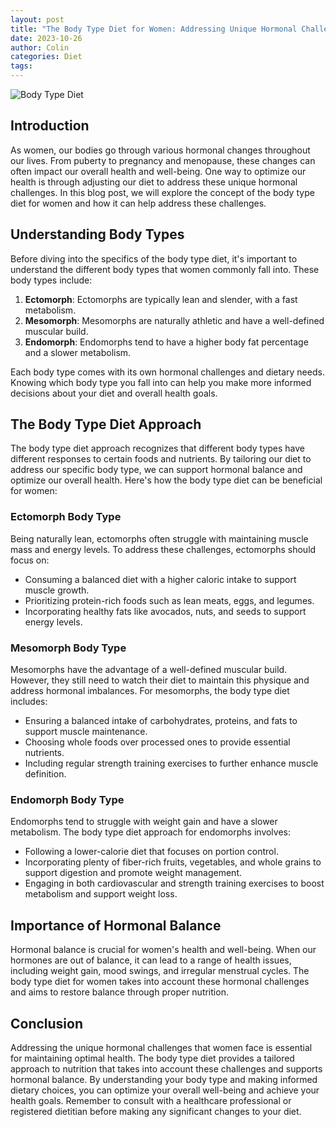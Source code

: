 ```yaml
---
layout: post
title: "The Body Type Diet for Women: Addressing Unique Hormonal Challenges"
date: 2023-10-26
author: Colin
categories: Diet
tags: 
---
```


![Body Type Diet](https://source.unsplash.com/1600x900/?food)

## Introduction

As women, our bodies go through various hormonal changes throughout our lives. From puberty to pregnancy and menopause, these changes can often impact our overall health and well-being. One way to optimize our health is through adjusting our diet to address these unique hormonal challenges. In this blog post, we will explore the concept of the body type diet for women and how it can help address these challenges.

## Understanding Body Types

Before diving into the specifics of the body type diet, it's important to understand the different body types that women commonly fall into. These body types include:

1. **Ectomorph**: Ectomorphs are typically lean and slender, with a fast metabolism.
2. **Mesomorph**: Mesomorphs are naturally athletic and have a well-defined muscular build.
3. **Endomorph**: Endomorphs tend to have a higher body fat percentage and a slower metabolism.

Each body type comes with its own hormonal challenges and dietary needs. Knowing which body type you fall into can help you make more informed decisions about your diet and overall health goals.

## The Body Type Diet Approach

The body type diet approach recognizes that different body types have different responses to certain foods and nutrients. By tailoring our diet to address our specific body type, we can support hormonal balance and optimize our overall health. Here's how the body type diet can be beneficial for women:

### Ectomorph Body Type

Being naturally lean, ectomorphs often struggle with maintaining muscle mass and energy levels. To address these challenges, ectomorphs should focus on:

- Consuming a balanced diet with a higher caloric intake to support muscle growth.
- Prioritizing protein-rich foods such as lean meats, eggs, and legumes.
- Incorporating healthy fats like avocados, nuts, and seeds to support energy levels.

### Mesomorph Body Type

Mesomorphs have the advantage of a well-defined muscular build. However, they still need to watch their diet to maintain this physique and address hormonal imbalances. For mesomorphs, the body type diet includes:

- Ensuring a balanced intake of carbohydrates, proteins, and fats to support muscle maintenance.
- Choosing whole foods over processed ones to provide essential nutrients.
- Including regular strength training exercises to further enhance muscle definition.

### Endomorph Body Type

Endomorphs tend to struggle with weight gain and have a slower metabolism. The body type diet approach for endomorphs involves:

- Following a lower-calorie diet that focuses on portion control.
- Incorporating plenty of fiber-rich fruits, vegetables, and whole grains to support digestion and promote weight management.
- Engaging in both cardiovascular and strength training exercises to boost metabolism and support weight loss.

## Importance of Hormonal Balance

Hormonal balance is crucial for women's health and well-being. When our hormones are out of balance, it can lead to a range of health issues, including weight gain, mood swings, and irregular menstrual cycles. The body type diet for women takes into account these hormonal challenges and aims to restore balance through proper nutrition.

## Conclusion

Addressing the unique hormonal challenges that women face is essential for maintaining optimal health. The body type diet provides a tailored approach to nutrition that takes into account these challenges and supports hormonal balance. By understanding your body type and making informed dietary choices, you can optimize your overall well-being and achieve your health goals. Remember to consult with a healthcare professional or registered dietitian before making any significant changes to your diet.